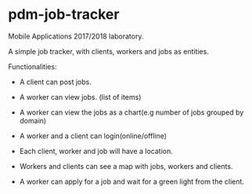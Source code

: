 # pdm-job-tracker
Mobile Applications 2017/2018 laboratory.

A simple job tracker, with clients, workers and jobs as entities.

Functionalities:

- A client can post jobs.

- A worker can view jobs. (list of items)

- A worker can view the jobs as a chart(e.g number of jobs grouped by domain)

- A worker and a client can login(online/offline)

- Each client, worker and job will have a location.

- Workers and clients can see a map with jobs, workers and clients.

- A worker can apply for a job and wait for a green light from the client.




